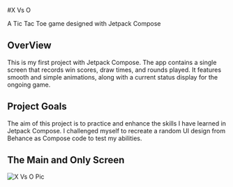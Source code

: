 #X Vs O

A Tic Tac Toe game designed with Jetpack Compose


## OverView


This is my first project with Jetpack Compose. The app contains a single screen that records win scores,
draw times, and rounds played. It features smooth and simple animations, along with a current status display for the ongoing game.


## Project Goals


The aim of this project is to practice and enhance the skills I have learned in Jetpack Compose.
I challenged myself to recreate a random UI design from Behance as Compose code to test my abilities.


## The Main and Only Screen
![X Vs O Pic](https://github.com/Attia64/XVsOgame/assets/154909582/ca654afc-4094-4335-9506-13ca88cf711a)





















